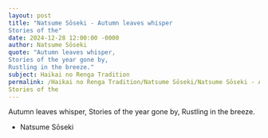 ```yaml
---
layout: post
title: "Natsume Sōseki - Autumn leaves whisper
Stories of the"
date: 2024-12-28 12:00:00 -0000
author: Natsume Sōseki
quote: "Autumn leaves whisper,
Stories of the year gone by,
Rustling in the breeze."
subject: Haikai no Renga Tradition
permalink: /Haikai no Renga Tradition/Natsume Sōseki/Natsume Sōseki - Autumn leaves whisper
Stories of the
---
```


Autumn leaves whisper,
Stories of the year gone by,
Rustling in the breeze.

- Natsume Sōseki
